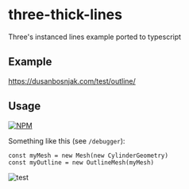 # three-thick-lines

Three's instanced lines example ported to typescript

## Example

https://dusanbosnjak.com/test/outline/

## Usage

[![NPM](https://nodei.co/npm/three-line-outline.png?downloads=true&downloadRank=true&stars=true)](https://nodei.co/npm/three-line-outline/)

Something like this (see `/debugger`):

```
const myMesh = new Mesh(new CylinderGeometry)
const myOutline = new OutlineMesh(myMesh)
```

![test](https://media.giphy.com/media/gsxhTDtWzxEN7SNroS/giphy.gif)
